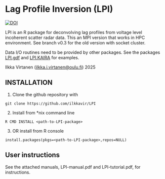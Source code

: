 # Lag Profile Inversion (LPI)

[![DOI](https://zenodo.org/badge/DOI/10.5281/zenodo.6405720.svg)](https://doi.org/10.5281/zenodo.6405720)

LPI is an R package for deconvolving lag profiles from voltage level incoherent scatter radar data. This an MPI version that works in HPC environment. See branch v0.3 for the old version with socket cluster.

Data I/O routines need to be provided by other packages. See the packages [LPI.gdf](https://github.com/ilkkavir/LPI.gdf) and [LPI.KAIRA](https://github.com/ilkkavir/LPI.KAIRA) for examples.


Ilkka Virtanen (ilkka.i.virtanen@oulu.fi) 2025

## INSTALLATION

1. Clone the github repository with
```
git clone https://github.com/ilkkavir/LPI
```

2. Install from *nix command line
```
R CMD INSTALL <path-to-LPI-package>
```

3. OR install from R console
```
install.packages(pkgs=<path-to-LPI-package>,repos=NULL)
```

## User instructions
See the attached manuals, LPI-manual.pdf and LPI-tutorial.pdf, for instructions.











